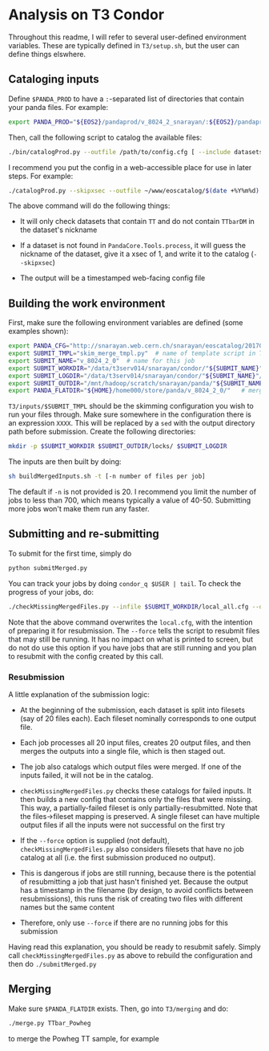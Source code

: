 # Analysis on T3 Condor

Throughout this readme, I will refer to several user-defined environment variables. 
These are typically defined in `T3/setup.sh`, but the user can define things elswhere.

## Cataloging inputs

Define `$PANDA_PROD` to have a `:`-separated list of directories that contain your panda files. For example:

```bash
export PANDA_PROD="${EOS2}/pandaprod/v_8024_2_snarayan/:${EOS2}/pandaprod/v_8024_2_bmaier/:${EOS2}/pandaprod/v_8024_2_mcremone/
```

Then, call the following script to catalog the available files:

```bash
./bin/catalogProd.py --outfile /path/to/config.cfg [ --include datasets to include ] [ --exclude datasets to skip ] [ --skipxsec ]
```

I recommend you put the config in a web-accessible place for use in later steps. For example:

```bash
./catalogProd.py --skipxsec --outfile ~/www/eoscatalog/$(date +%Y%m%d).cfg --include TT --exclude TTbarDM
```

The above command will do the following things:

- It will only check datasets that contain `TT` and do not contain `TTbarDM` in the dataset's nickname

- If a dataset is not found in `PandaCore.Tools.process`, it will guess the nickname of the dataset, give it a xsec of 1, and write it to the catalog (`--skipxsec`)

- The output will be a timestamped web-facing config file

## Building the work environment

First, make sure the following environment variables are defined (some examples shown):

```bash
export PANDA_CFG="http://snarayan.web.cern.ch/snarayan/eoscatalog/20170127.cfg"  # location of config file from previous section
export SUBMIT_TMPL="skim_merge_tmpl.py"  # name of template script in T3/inputs
export SUBMIT_NAME="v_8024_2_0"  # name for this job
export SUBMIT_WORKDIR="/data/t3serv014/snarayan/condor/"${SUBMIT_NAME}"/work/"  # staging area for submission
export SUBMIT_LOGDIR="/data/t3serv014/snarayan/condor/"${SUBMIT_NAME}"/logs/"  # log directory
export SUBMIT_OUTDIR="/mnt/hadoop/scratch/snarayan/panda/"${SUBMIT_NAME}"/batch/"  # location of unmerged files
export PANDA_FLATDIR="${HOME}/home000/store/panda/v_8024_2_0/"   # merged output
```

`T3/inputs/$SUBMIT_TMPL` should be the skimming configuration you wish to run your files through. 
Make sure somewhere in the configuration there is an expression `XXXX`.
This will be replaced by a `sed` with the output directory path before submission.
Create the following directories:

```bash
mkdir -p $SUBMIT_WORKDIR $SUBMIT_OUTDIR/locks/ $SUBMIT_LOGDIR
```

The inputs are then built by doing:

```bash
sh buildMergedInputs.sh -t [-n number of files per job]
```

The default if `-n` is not provided is 20. 
I recommend you limit the number of jobs to less than 700, which means typically a value of 40-50.
Submitting more jobs won't make them run any faster.

## Submitting and re-submitting

To submit for the first time, simply do

```bash 
python submitMerged.py
```

You can track your jobs by doing `condor_q $USER | tail`.
To check the progress of your jobs, do:

```bash
./checkMissingMergedFiles.py --infile $SUBMIT_WORKDIR/local_all.cfg --outfile $SUBMIT_WORKDIR/local.cong [--force]
```

Note that the above command overwrites the `local.cfg`, with the intention of preparing it for resubmission.
The `--force` tells the script to resubmit files that may still be running. 
It has no impact on what is printed to screen, but do not do use this option if you have jobs that are still running and you plan to resubmit with the config created by this call.

### Resubmission

A little explanation of the submission logic:

- At the beginning of the submission, each dataset is split into filesets (say of 20 files each). Each fileset nominally corresponds to one output file.

- Each job processes all 20 input files, creates 20 output files, and then merges the outputs into a single file, which is then staged out.

- The job also catalogs which output files were merged. If one of the inputs failed, it will not be in the catalog.

- `checkMissingMergedFiles.py` checks these catalogs for failed inputs. It then builds a new config that contains only the files that were missing. This way, a partially-failed fileset is only partially-resubmitted. Note that the files->fileset mapping is preserved. A single fileset can have multiple output files if all the inputs were not successful on the first try

- If the `--force` option is supplied (not default), `checkMissingMergedFiles.py` also considers filesets that have no job catalog at all (i.e. the first submission produced no output). 

 - This is dangerous if jobs are still running, because there is the potential of resubmitting a job that just hasn't finished yet. Because the output has a timestamp in the filename (by design, to avoid conflicts between resubmissions), this runs the risk of creating two files with different names but the same content 

 - Therefore, only use `--force` if there are no running jobs for this submission 

Having read this explanation, you should be ready to resubmit safely. Simply call `checkMissingMergedFiles.py` as above to rebuild the configuration and then do `./submitMerged.py`

## Merging

Make sure `$PANDA_FLATDIR` exists. Then, go into `T3/merging` and do:

```bash
./merge.py TTbar_Powheg
```

to merge the Powheg TT sample, for example
